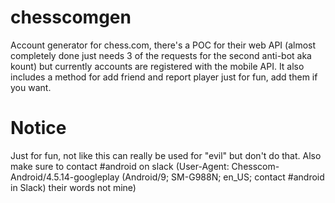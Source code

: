 # chesscomgen
Account generator for chess.com, there's a POC for their web API (almost completely done just needs 3 of the requests for the second anti-bot aka kount) but currently accounts are registered with the mobile API. It also includes a method for add friend and report player just for fun, add them if you want.

# Notice
Just for fun, not like this can really be used for "evil" but don't do that. Also make sure to contact #android on slack (User-Agent: Chesscom-Android/4.5.14-googleplay (Android/9; SM-G988N; en_US; contact #android in Slack) their words not mine)
